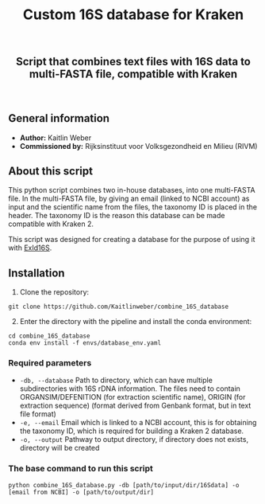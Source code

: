 <div align="center">
    <h1>Custom 16S database for Kraken</h1>
    <br />
    <h2>Script that combines text files with 16S data to multi-FASTA file, compatible with Kraken</h2>
    <br />
</div>


## General information
* **Author:** Kaitlin Weber
* **Commissioned by:** Rijksinstituut voor Volksgezondheid en Milieu (RIVM)

## About this script

This python script combines two in-house databases, into one multi-FASTA file. In the multi-FASTA file, by giving an email (linked to NCBI account) as input and the scientific name from the files, the taxonomy ID is placed in the header. The taxonomy ID is the reason this database can be made compatible with Kraken 2.

This script was designed for creating a database for the purpose of using it with [ExId16S](https://github.com/Kaitlinweber/exid16s). 

## Installation

1. Clone the repository:

```
git clone https://github.com/Kaitlinweber/combine_16S_database
```

2. Enter the directory with the pipeline and install the conda environment:

```
cd combine_16S_database
conda env install -f envs/database_env.yaml
```

### Required parameters

* ```-db, --database```  Path to directory, which can have multiple subdirectories with 16S rDNA information. The files need to contain ORGANSIM/DEFENITION (for extraction scientific name), ORIGIN (for extraction sequence) (format derived from Genbank format, but in text file format)
* ```-e, --email``` Email which is linked to a NCBI account, this is for obtaining the taxonomy ID, which is required for building a Kraken 2 database.
* ```-o, --output``` Pathway to output directory, if directory does not exists, directory will be created



### The base command to run this script 

```
python combine_16S_database.py -db [path/to/input/dir/16Sdata] -o [email from NCBI] -o [path/to/output/dir] 
```
